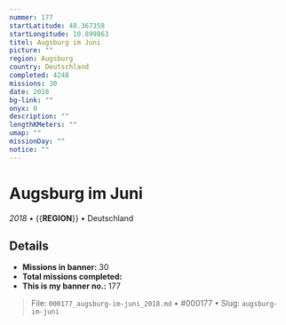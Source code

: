 ```yaml
---
nummer: 177
startLatitude: 48.367358
startLongitude: 10.899863
titel: Augsburg im Juni
picture: ""
region: Augsburg
country: Deutschland
completed: 4248
missions: 30
date: 2018
bg-link: ""
onyx: 0
description: ""
lengthKMeters: ""
umap: ""
missionDay: ""
notice: ""
---
```

# Augsburg im Juni

*2018* • {{__REGION__}} • Deutschland





## Details

- **Missions in banner:** 30
- **Total missions completed:** 
- **This is my banner no.:** 177






> File: `000177_augsburg-im-juni_2018.md` • #000177 • Slug: `augsburg-im-juni`
